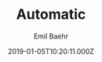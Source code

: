 ---
title: Automatic
github: https://github.com/emilbaehr/automatic-app-landing-page
demo: https://emilbaehr.github.io/automatic-app-landing-page/
author: Emil Baehr
ssg:
  - Jekyll
cms:
  - No Cms
date: 2019-01-05T10:20:11.000Z
description: >-
  A Jekyll theme for automatically generating and deploying landing page sites
  for mobile apps.
stale: false
---